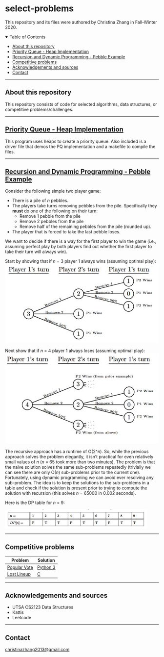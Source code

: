 # select-problems
This repository and its files were authored by Christina Zhang in Fall-Winter 2020.

<details open>
<summary>Table of Contents</summary>

- [About this repository](#about)
- [Priority Queue - Heap Implementation](#pq-hi)
- [Recursion and Dynamic Programming - Pebble Example](#pebble)
- [Competitive problems](#comp)
- [Acknowledgements and sources](#ack)
- [Contact](#contact)
</details>

- - - -
## About this repository <a name="about"/>
This repository consists of code for selected algorithms, data structures, or competitive problems/challenges.

- - - -
## [Priority Queue - Heap Implementation](priorityQueueHeap) <a name="pq-hi"/>
This program uses heaps to create a priority queue.  Also included is a driver file that demos the PQ implementation and a makefile to compile the files. 

- - - -
## [Recursion and Dynamic Programming - Pebble Example](RecursionAndDP.c) <a name="pebble"/>
Consider the following simple two player game:
- There is a pile of *n* pebbles.
- The  players  take  turns  removing  pebbles  from  the  pile.  Specifically  they **must** do one of the following on their turn:
  - Remove 1 pebble from the pile
  - Remove 2 pebbles from the pile
  - Remove half of the remaining pebbles from the pile (rounded up).
- The player that is forced to take the last pebble loses. 

We want to decide if there is a way for the first player to win the game (i.e., assuming perfect play by both players find out whether the first player to take their turn will always win). 

Start by showing that if *n* = 3 player 1 always wins (assuming optimal play):
![alt text](images/pebble0.JPG)


Next show that if *n* = 4 player 1 always loses (assuming optimal play):
![alt text](images/pebble1.JPG)

The recursive approach has a runtime of O(2^*n*).
So, while the previous approach solves the problem elegantly, it isn’t practical for even relatively small values of *n* (*n* = 65 took more than two minutes). The problem is that the naive solution solves the same sub-problems repeatedly (trivially we can see  there are only O(*n*) sub-problems prior to the current one). Fortunately, using dynamic programming we can avoid ever resolving any sub-problem. The idea is to keep the solutions to the sub-problems in a table and check if the solution is present prior to trying to compute the solution with recursion (this solves *n* = 65000 in 0.002 seconds).


Here is the DP table for *n* = 9:

![alt text](images/pebbleDPTable.JPG)


- - - -
## Competitive problems <a name="comp"/>
| Problem | Solution |
| --- | --- |
| <a href='https://open.kattis.com/problems/vote'>Popular Vote</a> | [Python 3](vote.py) |
| <a href='https://open.kattis.com/problems/lostlineup'>Lost Lineup</a> | [C](lostlineup.c) |

- - - -
## Acknowledgements and sources <a name="ack">
- UTSA CS2123 Data Structures
- Kattis
- Leetcode

- - - -
## Contact <a name="contact"/>
christinazhang2013@gmail.com

